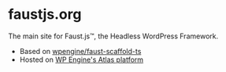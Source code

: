 # faustjs.org

The main site for Faust.js™, the Headless WordPress Framework.

- Based on [wpengine/faust-scaffold-ts](https://github.com/wpengine/faust-scaffold-ts)
- Hosted on [WP Engine's Atlas platform](https://wpengine.com/atlas/)
